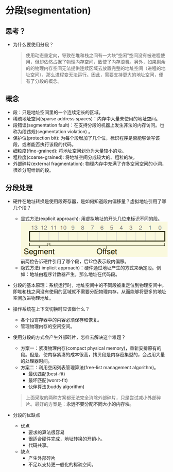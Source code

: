 <!--
 * @Author: JohnJeep
 * @Date: 2020-05-13 10:25:24
 * @LastEditTime: 2021-02-23 23:23:36
 * @LastEditors: Please set LastEditors
 * @Description: 分段问题
--> 

# 分段(segmentation)

## 思考？
- 为什么要使用分段？
  > 使用动态重定向，导致在堆和栈之间有一大块“空闲”空间没有被进程使用，但却依然占据了物理内存空间，致使了内存浪费。另外，如果剩余的的物理内存空间无法提供连续区域去放置完整的地址空间（进程的地址空间），那么进程变无法运行。因此，需要支持更大的地址空间，便有了分段的概念。


## 概念
- 段：只是地址空间里的一个连续定长的区域。
- 稀疏地址空间(sparse address spaces)：内存中大量未使用的地址空间。
- 段错误(segmentation fault)：在支持分段的机器上发生非法的内存访问。也称为段违规(segmentation violation) 。
- 保护位(protection bit): 为每个段增加了几个位，标识程序是否能够读写该段，或者能否执行该段的代码。
- 细粒度(fine-grained): 将地址空间划分为大量较小的块。
- 粗粒度(coarse-grained): 将地址空间分成较大的、粗粒的块。
- 外部碎片(external fragmentation): 物理内存中充满了许多空闲空间的小洞，很难分配给新的段。


## 分段处理
- 硬件在地址转换是使用段寄存器，是如何知道段内偏移量？虚拟地址引用了哪几个段？
  - 显式方法(explicit approach): 用虚拟地址的开头几位来标识不同的段。![](../figures/标识不同的段.png)
   前两位告诉硬件引用了哪个段，后12位表示段内偏移。
  - 隐式方法( implicit approach)：硬件通过地址产生的方式来确定段。例如：地址由程序计数器产生，那么地址在代码段。


- 分段的基本原理：系统运行时，地址空间中的不同段被重定位到物理空间中。即堆和栈之间没有使用的区域就不需要分配物理内存，从而能够将更多的地址空间放进物理地址。


- 操作系统在上下文切换时应该做什么？
  - 各个段寄存器中的内容必须保存和恢复。
  - 管理物理内存的空闲空间。
　
 
- 使用分段的方式会产生外部碎片，怎样去解决这个难题？
  - 方案一：紧凑物理内存(compact physical memory)，重新安排原有的段。但是，使内存紧凑的成本很高，拷贝段是内存密集型的，会占用大量的处理器时间。
  - 方案二：利用空闲列表管理算法(free-list management algorithm)。
     - 最优匹配(best-fit)
     - 最坏匹配(worst-fit)
     - 伙伴算法(buddy algorithm)
  > 上面采取的两种方案都无法完全消除外部碎片，只是尝试减小外部碎片。最好的方案是：**永远不要分配不同大小的内存块。**


- 分段的优缺点
  - 优点
     - 要求的算法很容易
     - 很适合硬件完成，地址转换的开销小。
     - 代码共享。
  - 缺点
     - 产生外部碎片
     - 不足以支持更一般化的稀疏空间。
